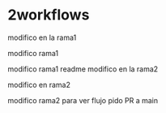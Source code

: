 # 2workflows

modifico en la rama1





modifico rama1



modifico rama1 readme
modifico en la rama2

modifico en rama2

modifico rama2 para ver flujo
pido PR a main